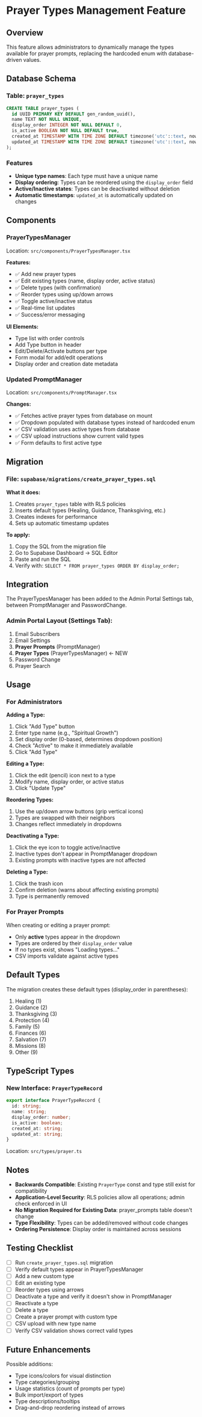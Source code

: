 # Prayer Types Management Feature

## Overview
This feature allows administrators to dynamically manage the types available for prayer prompts, replacing the hardcoded enum with database-driven values.

## Database Schema

### Table: `prayer_types`
```sql
CREATE TABLE prayer_types (
  id UUID PRIMARY KEY DEFAULT gen_random_uuid(),
  name TEXT NOT NULL UNIQUE,
  display_order INTEGER NOT NULL DEFAULT 0,
  is_active BOOLEAN NOT NULL DEFAULT true,
  created_at TIMESTAMP WITH TIME ZONE DEFAULT timezone('utc'::text, now()) NOT NULL,
  updated_at TIMESTAMP WITH TIME ZONE DEFAULT timezone('utc'::text, now()) NOT NULL
);
```

### Features
- **Unique type names**: Each type must have a unique name
- **Display ordering**: Types can be reordered using the `display_order` field
- **Active/Inactive states**: Types can be deactivated without deletion
- **Automatic timestamps**: `updated_at` is automatically updated on changes

## Components

### PrayerTypesManager
Location: `src/components/PrayerTypesManager.tsx`

**Features:**
- ✅ Add new prayer types
- ✅ Edit existing types (name, display order, active status)
- ✅ Delete types (with confirmation)
- ✅ Reorder types using up/down arrows
- ✅ Toggle active/inactive status
- ✅ Real-time list updates
- ✅ Success/error messaging

**UI Elements:**
- Type list with order controls
- Add Type button in header
- Edit/Delete/Activate buttons per type
- Form modal for add/edit operations
- Display order and creation date metadata

### Updated PromptManager
Location: `src/components/PromptManager.tsx`

**Changes:**
- ✅ Fetches active prayer types from database on mount
- ✅ Dropdown populated with database types instead of hardcoded enum
- ✅ CSV validation uses active types from database
- ✅ CSV upload instructions show current valid types
- ✅ Form defaults to first active type

## Migration

### File: `supabase/migrations/create_prayer_types.sql`

**What it does:**
1. Creates `prayer_types` table with RLS policies
2. Inserts default types (Healing, Guidance, Thanksgiving, etc.)
3. Creates indexes for performance
4. Sets up automatic timestamp updates

**To apply:**
1. Copy the SQL from the migration file
2. Go to Supabase Dashboard → SQL Editor
3. Paste and run the SQL
4. Verify with: `SELECT * FROM prayer_types ORDER BY display_order;`

## Integration

The PrayerTypesManager has been added to the Admin Portal Settings tab, between PromptManager and PasswordChange.

### Admin Portal Layout (Settings Tab):
1. Email Subscribers
2. Email Settings
3. **Prayer Prompts** (PromptManager)
4. **Prayer Types** (PrayerTypesManager) ← NEW
5. Password Change
6. Prayer Search

## Usage

### For Administrators

**Adding a Type:**
1. Click "Add Type" button
2. Enter type name (e.g., "Spiritual Growth")
3. Set display order (0-based, determines dropdown position)
4. Check "Active" to make it immediately available
5. Click "Add Type"

**Editing a Type:**
1. Click the edit (pencil) icon next to a type
2. Modify name, display order, or active status
3. Click "Update Type"

**Reordering Types:**
1. Use the up/down arrow buttons (grip vertical icons)
2. Types are swapped with their neighbors
3. Changes reflect immediately in dropdowns

**Deactivating a Type:**
1. Click the eye icon to toggle active/inactive
2. Inactive types don't appear in PromptManager dropdown
3. Existing prompts with inactive types are not affected

**Deleting a Type:**
1. Click the trash icon
2. Confirm deletion (warns about affecting existing prompts)
3. Type is permanently removed

### For Prayer Prompts

When creating or editing a prayer prompt:
- Only **active** types appear in the dropdown
- Types are ordered by their `display_order` value
- If no types exist, shows "Loading types..."
- CSV imports validate against active types

## Default Types

The migration creates these default types (display_order in parentheses):
1. Healing (1)
2. Guidance (2)
3. Thanksgiving (3)
4. Protection (4)
5. Family (5)
6. Finances (6)
7. Salvation (7)
8. Missions (8)
9. Other (9)

## TypeScript Types

### New Interface: `PrayerTypeRecord`
```typescript
export interface PrayerTypeRecord {
  id: string;
  name: string;
  display_order: number;
  is_active: boolean;
  created_at: string;
  updated_at: string;
}
```

Location: `src/types/prayer.ts`

## Notes

- **Backwards Compatible**: Existing `PrayerType` const and type still exist for compatibility
- **Application-Level Security**: RLS policies allow all operations; admin check enforced in UI
- **No Migration Required for Existing Data**: prayer_prompts table doesn't change
- **Type Flexibility**: Types can be added/removed without code changes
- **Ordering Persistence**: Display order is maintained across sessions

## Testing Checklist

- [ ] Run `create_prayer_types.sql` migration
- [ ] Verify default types appear in PrayerTypesManager
- [ ] Add a new custom type
- [ ] Edit an existing type
- [ ] Reorder types using arrows
- [ ] Deactivate a type and verify it doesn't show in PromptManager
- [ ] Reactivate a type
- [ ] Delete a type
- [ ] Create a prayer prompt with custom type
- [ ] CSV upload with new type name
- [ ] Verify CSV validation shows correct valid types

## Future Enhancements

Possible additions:
- Type icons/colors for visual distinction
- Type categories/grouping
- Usage statistics (count of prompts per type)
- Bulk import/export of types
- Type descriptions/tooltips
- Drag-and-drop reordering instead of arrows
